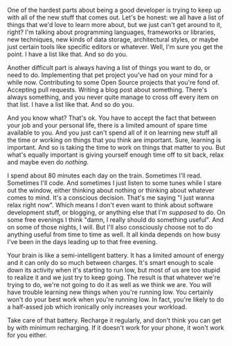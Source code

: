 One of the hardest parts about being a good developer is trying to keep up with all of the new stuff that comes out. Let's be honest: we all have a list of things that we'd love to learn more about, but we just can't get around to it, right? I'm talking about programming languages, frameworks or libraries, new techniques, new kinds of data storage, architectural styles, or maybe just certain tools like specific editors or whatever. Well, I'm sure you get the point. I have a list like that. And so do you.

Another difficult part is always having a list of things you want to do, or need to do. Implementing that pet project you've had on your mind for a while now. Contributing to some Open Source projects that you're fond of. Accepting pull requests. Writing a blog post about something. There's always something, and you never quite manage to cross off every item on that list. I have a list like that. And so do you.

And you know what? That's ok. You have to accept the fact that between your job and your personal life, there is a limited amount of spare time available to you. And you just can't spend all of it on learning new stuff all the time or working on things that you think are important. Sure, learning is important. And so is taking the time to work on things that matter to you. But what's equally important is giving yourself enough time off to sit back, relax and maybe even do *nothing*.

I spend about 80 minutes each day on the train. Sometimes I'll read. Sometimes I'll code. And sometimes I just listen to some tunes while I stare out the window, either thinking about nothing or thinking about whatever comes to mind. It's a conscious decision. That's me saying "I just wanna relax right now". Which means I don't even want to think about software development stuff, or blogging, or anything else that I'm *supposed* to do. On some free evenings I think "damn, I really should do something useful". And on some of those nights, I will. But I'll also consciously choose not to do anything useful from time to time as well. It all kinda depends on how busy I've been in the days leading up to that free evening.

Your brain is like a semi-intelligent battery. It has a limited amount of energy and it can only do so much between charges. It's smart enough to scale down its activity when it's starting to run low, but most of us are too stupid to realize it and we just try to keep going. The result is that whatever we're trying to do, we're not going to do it as well as we think we are. You will have trouble learning new things when you're running low. You certainly won't do your best work when you're running low. In fact, you're likely to do a half-assed job which ironically only increases your workload. 

Take care of that battery. Recharge it regularly, and don't think you can get by with minimum recharging. If it doesn't work for your phone, it won't work for you either.